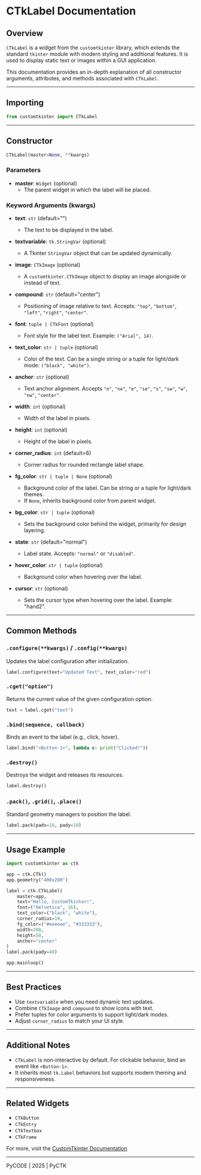 # CTkLabel Documentation

## Overview

`CTkLabel` is a widget from the `customtkinter` library, which extends the standard `tkinter` module with modern styling and additional features. It is used to display static text or images within a GUI application.

This documentation provides an in-depth explanation of all constructor arguments, attributes, and methods associated with `CTkLabel`.

---

## Importing

```python
from customtkinter import CTkLabel
```

---

## Constructor

```python
CTkLabel(master=None, **kwargs)
```

### Parameters

- **master**: `Widget` (optional)
  - The parent widget in which the label will be placed.

### Keyword Arguments (kwargs)

- **text**: `str` (default="")

  - The text to be displayed in the label.

- **textvariable**: `tk.StringVar` (optional)

  - A Tkinter `StringVar` object that can be updated dynamically.

- **image**: `CTkImage` (optional)

  - A `customtkinter.CTkImage` object to display an image alongside or instead of text.

- **compound**: `str` (default="center")

  - Positioning of image relative to text. Accepts: `"top"`, `"bottom"`, `"left"`, `"right"`, `"center"`.

- **font**: `tuple | CTkFont` (optional)

  - Font style for the label text. Example: `("Arial", 14)`.

- **text\_color**: `str | tuple` (optional)

  - Color of the text. Can be a single string or a tuple for light/dark mode: `("black", "white")`.

- **anchor**: `str` (optional)

  - Text anchor alignment. Accepts `"n"`, `"ne"`, `"e"`, `"se"`, `"s"`, `"sw"`, `"w"`, `"nw"`, `"center"`.

- **width**: `int` (optional)

  - Width of the label in pixels.

- **height**: `int` (optional)

  - Height of the label in pixels.

- **corner\_radius**: `int` (default=6)

  - Corner radius for rounded rectangle label shape.

- **fg\_color**: `str | tuple | None` (optional)

  - Background color of the label. Can be string or a tuple for light/dark themes.
  - If `None`, inherits background color from parent widget.

- **bg\_color**: `str | tuple` (optional)

  - Sets the background color behind the widget, primarily for design layering.

- **state**: `str` (default="normal")

  - Label state. Accepts: `"normal"` or `"disabled"`.

- **hover\_color**: `str | tuple` (optional)

  - Background color when hovering over the label.

- **cursor**: `str` (optional)

  - Sets the cursor type when hovering over the label. Example: "hand2".

---

## Common Methods

### `.configure(**kwargs)` / `.config(**kwargs)`

Updates the label configuration after initialization.

```python
label.configure(text="Updated Text", text_color="red")
```

### `.cget("option")`

Returns the current value of the given configuration option.

```python
text = label.cget("text")
```

### `.bind(sequence, callback)`

Binds an event to the label (e.g., click, hover).

```python
label.bind("<Button-1>", lambda e: print("Clicked!"))
```

### `.destroy()`

Destroys the widget and releases its resources.

```python
label.destroy()
```

### `.pack()`, `.grid()`, `.place()`

Standard geometry managers to position the label.

```python
label.pack(padx=10, pady=10)
```

---

## Usage Example

```python
import customtkinter as ctk

app = ctk.CTk()
app.geometry("400x200")

label = ctk.CTkLabel(
    master=app,
    text="Hello, CustomTkinter!",
    font=("Helvetica", 16),
    text_color=("black", "white"),
    corner_radius=10,
    fg_color=("#eeeeee", "#333333"),
    width=200,
    height=50,
    anchor="center"
)
label.pack(pady=40)

app.mainloop()
```

---

## Best Practices

- Use `textvariable` when you need dynamic text updates.
- Combine `CTkImage` and `compound` to show icons with text.
- Prefer tuples for color arguments to support light/dark modes.
- Adjust `corner_radius` to match your UI style.

---

## Additional Notes

- `CTkLabel` is non-interactive by default. For clickable behavior, bind an event like `<Button-1>`.
- It inherits most `tk.Label` behaviors but supports modern theming and responsiveness.

---

## Related Widgets

- `CTkButton`
- `CTkEntry`
- `CTkTextbox`
- `CTkFrame`

For more, visit the [CustomTkinter Documentation](https://customtkinter.tomschimansky.com/documentation/widgets/label)

---

PyCODE | 2025 | PyCTK

